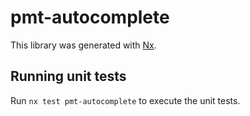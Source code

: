 # pmt-autocomplete

This library was generated with [Nx](https://nx.dev).

## Running unit tests

Run `nx test pmt-autocomplete` to execute the unit tests.
